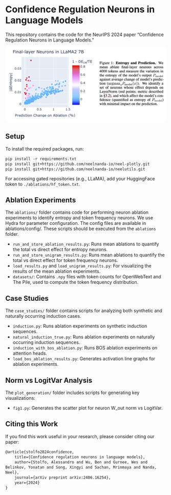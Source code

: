 # Confidence Regulation Neurons in Language Models

This repository contains the code for the NeurIPS 2024 paper “Confidence Regulation Neurons in Language Models.”

![Sample Figure](./assets/1.png)

## Setup

To install the required packages, run:

    pip install -r requirements.txt
    pip install git+https://github.com/neelnanda-io/neel-plotly.git
    pip install git+https://github.com/neelnanda-io/neelutils.git

For accessing gated repositories (e.g., LLaMA), add your HuggingFace token to `./ablations/hf_token.txt`.

## Ablation Experiments

The `ablations/` folder contains code for performing neuron ablation experiments to identify entropy and token frequency neurons. We use Hydra for parameter configuration. The config files are available in ablations/config/. These scripts should be executed from the `ablations` folder.


- `run_and_store_ablation_results.py`: Runs mean ablations to quantify the total vs direct effect for entropy neurons.
- `run_and_store_unigram_results.py`: Runs mean ablations to quantify the total vs direct effect for token frequency neurons.
- `load_results.py` and `load_unigram_results.py`: For visualizing the results of the mean ablation experiments.
- `datasets/`: Contains `.npy` files with token counts for OpenWebText and The Pile, used to compute the token frequency distribution.

## Case Studies

The `case_studies/` folder contains scripts for analyzing both synthetic and naturally occurring induction cases.

- `induction.py`: Runs ablation experiments on synthetic induction sequences.
- `natural_induction_true.py`: Runs ablation experiments on naturally occurring induction sequences.
- `induction_with_bos_ablation.py`: Runs BOS ablation experiments on attention heads.
- `load_bos_ablation_results.py`: Generates activation line graphs for ablation experiments.

## Norm vs LogitVar Analysis

The `plot_generation/` folder includes scripts for generating key visualizations:

- `fig1.py`: Generates the scatter plot for neuron W_out norm vs LogitVar.

## Citing this Work
If you find this work useful in your research, please consider citing our paper:

    @article{stolfo2024confidence,
        title={Confidence regulation neurons in language models},
        author={Stolfo, Alessandro and Wu, Ben and Gurnee, Wes and Belinkov, Yonatan and Song, Xingyi and Sachan, Mrinmaya and Nanda, Neel},
        journal={arXiv preprint arXiv:2406.16254},
        year={2024}
    }

